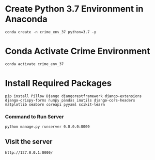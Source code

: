 # Create Python 3.7 Environment in Anaconda
    
    conda create -n crime_env_37 python=3.7 -y

# Conda Activate Crime Environment
    
    conda activate crime_env_37


# Install Required Packages
    
    pip install Pillow Django djangorestframework django-extensions django-crispy-forms numpy pandas imutils django-cors-headers matplotlib seaborn coreapi pyyaml scikit-learn

 
### Command to Run Server
    
    python manage.py runserver 0.0.0.0:8000


## Visit the server

    http://127.0.0.1:8000/
